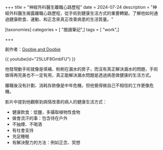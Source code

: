 +++
title = "神經外科醫生離職心路歷程"
date = 2024-07-24
description = "神經外科醫生揭露離職心路歷程，從手術到健康生活方式的重要轉變。了解他如何通過健康飲食、運動、和正念來真正改善病患的生活質量。"

[taxonomies]
categories = [ "閱讀筆記",]
tags = [ "work",]

+++

創作者：[Goobie and Doobie](https://www.youtube.com/@GoobieAndDoobie)

{{ youtube(id="25LUF8GmbFU") }}

他發現動手術就像是填補、粉刷在漏水的房子，而沒有真正解決漏水的問題，手術做得再完美也不一定有用，真正能解決漏水問題是透過病患做健康的生活方式。

離職後沒有計劃、消耗存款像是中年危機，但他覺得做自己不相信的工作更像危機。

影片中提到他觀察到病情改善的病人的健康生活方式：
* 健康飲食：低鹽，多攝取植物性食物
* 做會流汗的事：包含待在戶外
* 不抽煙、不喝酒
* 有社會支持
* 充足睡眠
* 有解決壓力的方法：例如正念、冥想
